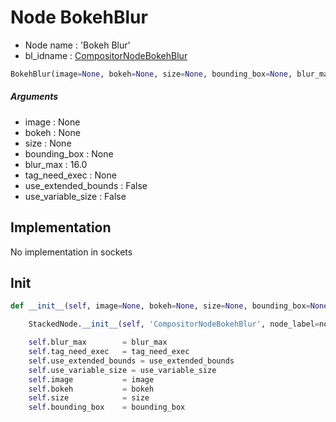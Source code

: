 # Node BokehBlur

- Node name : 'Bokeh Blur'
- bl_idname : [CompositorNodeBokehBlur](https://docs.blender.org/api/current/bpy.types.{bl_idname}.html)


``` python
BokehBlur(image=None, bokeh=None, size=None, bounding_box=None, blur_max=16.0, tag_need_exec=None, use_extended_bounds=False, use_variable_size=False, node_label=None, node_color=None)
```
##### Arguments

- image : None
- bokeh : None
- size : None
- bounding_box : None
- blur_max : 16.0
- tag_need_exec : None
- use_extended_bounds : False
- use_variable_size : False

## Implementation

No implementation in sockets

## Init

``` python
def __init__(self, image=None, bokeh=None, size=None, bounding_box=None, blur_max=16.0, tag_need_exec=None, use_extended_bounds=False, use_variable_size=False, node_label=None, node_color=None):

    StackedNode.__init__(self, 'CompositorNodeBokehBlur', node_label=node_label, node_color=node_color)

    self.blur_max        = blur_max
    self.tag_need_exec   = tag_need_exec
    self.use_extended_bounds = use_extended_bounds
    self.use_variable_size = use_variable_size
    self.image           = image
    self.bokeh           = bokeh
    self.size            = size
    self.bounding_box    = bounding_box
```
